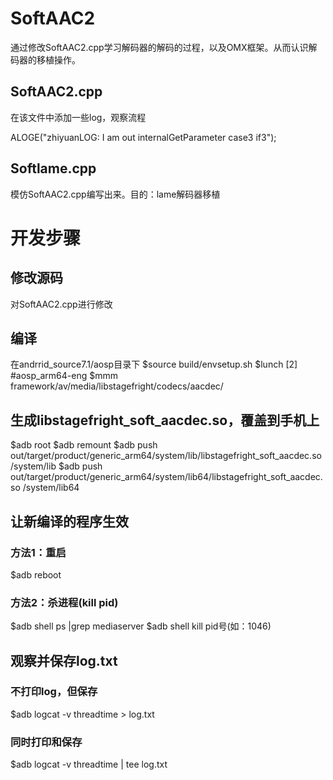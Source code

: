# SoftAAC2
通过修改SoftAAC2.cpp学习解码器的解码的过程，以及OMX框架。从而认识解码器的移植操作。
## SoftAAC2.cpp
在该文件中添加一些log，观察流程

ALOGE("zhiyuanLOG: I am out internalGetParameter case3 if3");

## Softlame.cpp
模仿SoftAAC2.cpp编写出来。目的：lame解码器移植

# 开发步骤
## 修改源码
对SoftAAC2.cpp进行修改

## 编译
  在andrrid_source7.1/aosp目录下
  $source build/envsetup.sh
  $lunch [2] #aosp_arm64-eng
  $mmm framework/av/media/libstagefright/codecs/aacdec/

## 生成libstagefright_soft_aacdec.so，覆盖到手机上
$adb root
$adb remount
$adb push out/target/product/generic_arm64/system/lib/libstagefright_soft_aacdec.so /system/lib
$adb push out/target/product/generic_arm64/system/lib64/libstagefright_soft_aacdec.so /system/lib64

## 让新编译的程序生效
### 方法1：重启
$adb reboot
### 方法2：杀进程(kill pid)
$adb shell ps |grep mediaserver
$adb shell kill pid号(如：1046)

## 观察并保存log.txt
### 不打印log，但保存
$adb logcat -v threadtime > log.txt

### 同时打印和保存
$adb logcat -v threadtime | tee log.txt
